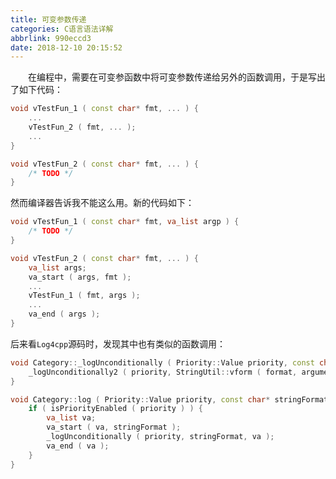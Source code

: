 ```yaml
---
title: 可变参数传递
categories: C语言语法详解
abbrlink: 990eccd3
date: 2018-12-10 20:15:52
---
```

&emsp;&emsp;在编程中，需要在可变参函数中将可变参数传递给另外的函数调用，于是写出了如下代码：<!--more-->

``` cpp
void vTestFun_1 ( const char* fmt, ... ) {
    ...
    vTestFun_2 ( fmt, ... );
    ...
}

void vTestFun_2 ( const char* fmt, ... ) {
    /* TODO */
}
```

然而编译器告诉我不能这么用。新的代码如下：

``` cpp
void vTestFun_1 ( const char* fmt, va_list argp ) {
    /* TODO */
}

void vTestFun_2 ( const char* fmt, ... ) {
    va_list args;
    va_start ( args, fmt );
    ...
    vTestFun_1 ( fmt, args );
    ...
    va_end ( args );
}
```

后来看`Log4cpp`源码时，发现其中也有类似的函数调用：

``` cpp
void Category::_logUnconditionally ( Priority::Value priority, const char* format, va_list arguments ) throw() {
    _logUnconditionally2 ( priority, StringUtil::vform ( format, arguments ) );
}

void Category::log ( Priority::Value priority, const char* stringFormat, ... ) throw() {
    if ( isPriorityEnabled ( priority ) ) {
        va_list va;
        va_start ( va, stringFormat );
        _logUnconditionally ( priority, stringFormat, va );
        va_end ( va );
    }
}
```